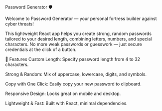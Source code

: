 Password Generator 🛡️

Welcome to Password Generator — your personal fortress builder against cyber threats!

This lightweight React app helps you create strong, random passwords tailored to your desired length, combining letters, numbers, and special characters. No more weak passwords or guesswork — just secure credentials at the click of a button.




🚀 Features
Custom Length: Specify password length from 4 to 32 characters.

Strong & Random: Mix of uppercase, lowercase, digits, and symbols.

Copy with One Click: Easily copy your new password to clipboard.

Responsive Design: Looks great on mobile and desktop.

Lightweight & Fast: Built with React, minimal dependencies.
